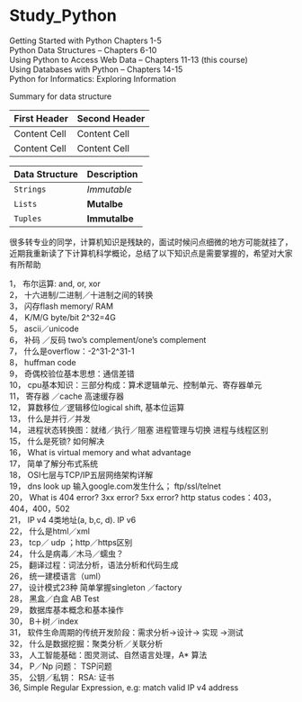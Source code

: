 # Study_Python

Getting Started with Python Chapters 1-5  
Python Data Structures – Chapters 6-10  
Using Python to Access Web Data – Chapters 11-13 (this course)  
Using Databases with Python – Chapters 14-15  
Python for Informatics: Exploring Information  


Summary for data structure

| First Header  | Second Header |
| ------------- | ------------- |
| Content Cell  | Content Cell  |
| Content Cell  | Content Cell  |

| Data Structure | Description |
| --- | --- |
| `Strings` | *Immutable* |
| `Lists` | **Mutalbe** |
| `Tuples` | **Immutalbe** |

很多转专业的同学，计算机知识是残缺的，面试时候问点细微的地方可能就挂了，近期我重新读了下计算机科学概论，总结了以下知识点是需要掌握的，希望对大家有所帮助  

1，           布尔运算: and, or, xor   
2，           十六进制/二进制／十进制之间的转换   
3，           闪存flash memory/ RAM   
4，           K/M/G byte/bit  2^32=4G   
5，           ascii／unicode   
6，           补码 ／反码 two’s complement/one’s complement   
7，           什么是overflow：-2^31-2^31-1   
8，           huffman code   
9，           奇偶校验位基本思想：通信差错   
10，       cpu基本知识：三部分构成：算术逻辑单元、控制单元、寄存器单元   
11，       寄存器 ／cache 高速缓存器   
12，       算数移位／逻辑移位logical shift, 基本位运算   
13，      什么是并行／并发   
14，       进程状态转换图：就绪／执行／阻塞   进程管理与切换 进程与线程区别   
15，       什么是死锁? 如何解决  
16，       What is virtual memory and what advantage  
17，       简单了解分布式系统  
18，       OSI七层与TCP/IP五层网络架构详解  
19，       dns look up 输入google.com发生什么； ftp/ssl/telnet  
20，      What is 404 error? 3xx error? 5xx error? http status codes：403，404，400，502  
21，       IP v4 4类地址(a, b,c, d). IP v6  
22，       什么是html／xml  
23，       tcp／ udp ；http／https区别  
24，       什么是病毒／木马／蠕虫？  
25，       翻译过程：词法分析，语法分析和代码生成  
26，       统一建模语言（uml）  
27，       设计模式23种 简单掌握singleton ／factory  
28，       黑盒／白盒  AB Test  
29，       数据库基本概念和基本操作  
30，       B＋树／index  
31，    软件生命周期的传统开发阶段：需求分析->设计-> 实现 ->测试  
32，       什么是数据挖掘：聚类分析／关联分析  
33，       人工智能基础：图灵测试、自然语言处理，A* 算法  
34，       P／Np 问题： TSP问题  
35，       公钥／私钥： RSA: 证书  
36,           Simple Regular Expression, e.g: match valid IP v4 address  
